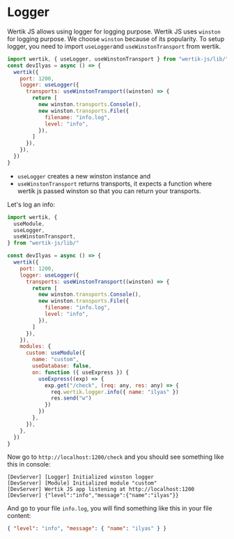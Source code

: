 # Logger

Wertik JS allows using logger for logging purpose. Wertik JS uses `winston` for logging purpose. We choose `winston` because of its popularity. To setup logger, you need to import `useLogger`and `useWinstonTransport` from wertik.

```javascript
import wertik, { useLogger, useWinstonTransport } from "wertik-js/lib/"
const devIlyas = async () => {
  wertik({
    port: 1200,
    logger: useLogger({
      transports: useWinstonTransport((winston) => {
        return [
          new winston.transports.Console(),
          new winston.transports.File({
            filename: "info.log",
            level: "info",
          }),
        ]
      }),
    }),
  })
}
```

- `useLogger` creates a new winston instance and
- `useWinstonTransport` returns transports, it expects a function where wertik js passed winston so that you can return your transports.

Let's log an info:

```javascript
import wertik, {
  useModule,
  useLogger,
  useWinstonTransport,
} from "wertik-js/lib/"

const devIlyas = async () => {
  wertik({
    port: 1200,
    logger: useLogger({
      transports: useWinstonTransport((winston) => {
        return [
          new winston.transports.Console(),
          new winston.transports.File({
            filename: "info.log",
            level: "info",
          }),
        ]
      }),
    }),
    modules: {
      custom: useModule({
        name: "custom",
        useDatabase: false,
        on: function ({ useExpress }) {
          useExpress((exp) => {
            exp.get("/check", (req: any, res: any) => {
              req.wertik.logger.info({ name: "ilyas" })
              res.send("w")
            })
          })
        },
      }),
    },
  })
}
```

Now go to `http://localhost:1200/check` and you should see something like this in console:

```log
[DevServer] [Logger] Initialized winston logger
[DevServer] [Module] Initialized module "custom"
[DevServer] Wertik JS app listening at http://localhost:1200
[DevServer] {"level":"info","message":{"name":"ilyas"}}
```

And go to your file `info.log`, you will find something like this in your file content:

```json
{ "level": "info", "message": { "name": "ilyas" } }
```

